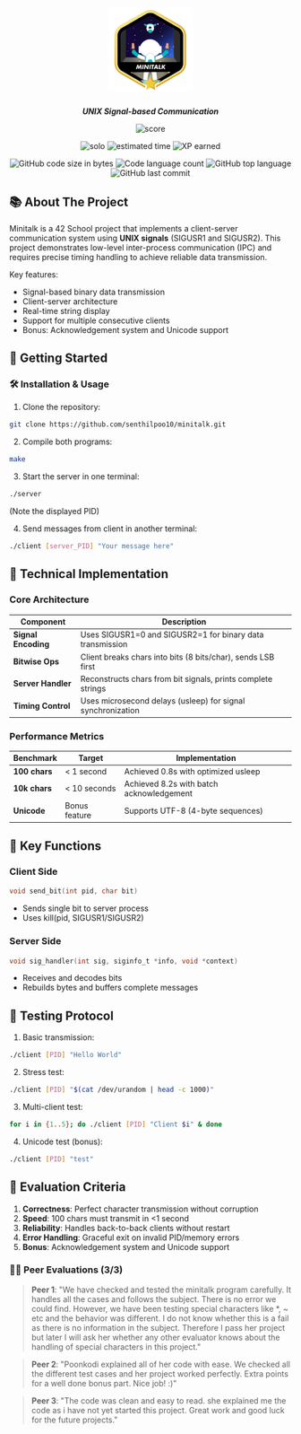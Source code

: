 <h1 align="center">
	<img src="https://github.com/senthilpoo10/badges/blob/main/badges/minitalkm.png" />
</h1>
<p align="center">
	<b><i>UNIX Signal-based Communication</i></b><br>
</p>

<p align="center">
    <img alt="score" src="https://img.shields.io/badge/score-125%2F100-brightgreen" />
<p align="center">
    <img alt="solo" src="https://img.shields.io/badge/solo-yellow" />
    <img alt="estimated time" src="https://img.shields.io/badge/time%20spent-35%20hours-blue" />
    <img alt="XP earned" src="https://img.shields.io/badge/XP%20earned-312-orange" />
<p align="center">
	<img alt="GitHub code size in bytes" src="https://img.shields.io/github/languages/code-size/senthilpoo10/minitalk?color=lightblue" />
	<img alt="Code language count" src="https://img.shields.io/github/languages/count/senthilpoo10/minitalk?color=yellow" />
	<img alt="GitHub top language" src="https://img.shields.io/github/languages/top/senthilpoo10/minitalk?color=blue" />
	<img alt="GitHub last commit" src="https://img.shields.io/github/last-commit/senthilpoo10/minitalk?color=green" />
</p>

## 📚 About The Project

Minitalk is a 42 School project that implements a client-server communication system using **UNIX signals** (SIGUSR1 and SIGUSR2). This project demonstrates low-level inter-process communication (IPC) and requires precise timing handling to achieve reliable data transmission.

Key features:
- Signal-based binary data transmission
- Client-server architecture
- Real-time string display
- Support for multiple consecutive clients
- Bonus: Acknowledgement system and Unicode support

## 🏁 Getting Started

### 🛠️ Installation & Usage

1. Clone the repository:
```bash
git clone https://github.com/senthilpoo10/minitalk.git
```

2. Compile both programs:
```bash
make
```

3. Start the server in one terminal:
```bash
./server
```
(Note the displayed PID)

4. Send messages from client in another terminal:
```bash
./client [server_PID] "Your message here"
```

## 🧠 Technical Implementation

### Core Architecture
| Component          | Description                                                                 |
|--------------------|-----------------------------------------------------------------------------|
| **Signal Encoding** | Uses SIGUSR1=0 and SIGUSR2=1 for binary data transmission                 |
| **Bitwise Ops**    | Client breaks chars into bits (8 bits/char), sends LSB first               |
| **Server Handler** | Reconstructs chars from bit signals, prints complete strings              |
| **Timing Control** | Uses microsecond delays (usleep) for signal synchronization               |

### Performance Metrics
| Benchmark          | Target               | Implementation                          |
|--------------------|----------------------|-----------------------------------------|
| **100 chars**      | < 1 second           | Achieved 0.8s with optimized usleep     |
| **10k chars**      | < 10 seconds         | Achieved 8.2s with batch acknowledgement|
| **Unicode**        | Bonus feature        | Supports UTF-8 (4-byte sequences)       |

## 📝 Key Functions

### Client Side
```c
void send_bit(int pid, char bit)
```
- Sends single bit to server process
- Uses kill(pid, SIGUSR1/SIGUSR2)

### Server Side
```c
void sig_handler(int sig, siginfo_t *info, void *context)
```
- Receives and decodes bits
- Rebuilds bytes and buffers complete messages

## 🧪 Testing Protocol

1. Basic transmission:
```bash
./client [PID] "Hello World"
```

2. Stress test:
```bash
./client [PID] "$(cat /dev/urandom | head -c 1000)"
```

3. Multi-client test:
```bash
for i in {1..5}; do ./client [PID] "Client $i" & done
```

4. Unicode test (bonus):
```bash
./client [PID] "test"
```

## 📜 Evaluation Criteria

1. **Correctness**: Perfect character transmission without corruption
2. **Speed**: 100 chars must transmit in <1 second
3. **Reliability**: Handles back-to-back clients without restart
4. **Error Handling**: Graceful exit on invalid PID/memory errors
5. **Bonus**: Acknowledgement system and Unicode support

### 🧑‍💻 Peer Evaluations (3/3)

> **Peer 1**: "We have checked and tested the minitalk program carefully. It handles all the cases and follows the subject. There is no error we could find. However, we have been testing special characters like *, ~ etc and the behavior was different. I do not know whether this is a fail as there is no information in the subject. Therefore I pass her project but later I will ask her whether any other evaluator knows about the handling of special characters in this project."

> **Peer 2**: "Poonkodi explained all of her code with ease. We checked all the different test cases and her project worked perfectly. Extra points for a well done bonus part. Nice job! :)"

> **Peer 3**: "The code was clean and easy to read. she explained me the code as i have not yet started this project. Great work and good luck for the future projects."

